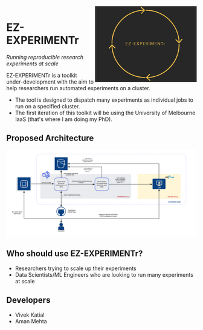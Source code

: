 <a href="">
    <img src="ez-experimentr.png" align="right" height="200" />
</a>

# EZ-EXPERIMENTr

*Running reproducible research experiments at scale*

EZ-EXPERIMENTr is a toolkit under-development with the aim to help researchers run automated experiments on a cluster. 

- The tool is designed to dispatch many experiments as individual jobs to run on a specified cluster. 
- The first iteration of this toolkit will be using the University of Melbourne IaaS (that's where I am doing my PhD).

## Proposed Architecture
<a href="https://github.com/vivekkatial/ez-experimentr/blob/master/cluster-experimentation-workflow.png">
    <img src="cluster-experimentation-workflow.png" />
</a>

## Who should use EZ-EXPERIMENTr?
- Researchers trying to scale up their experiments
- Data Scientists/ML Engineers who are looking to run many experiments at scale

## Developers
- Vivek Katial
- Aman Mehta
